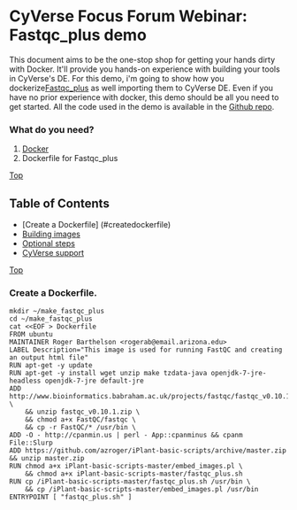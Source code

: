# CyVerse Focus Forum Webinar: Fastqc_plus demo 

This document aims to be the one-stop shop for getting your hands dirty with Docker. It'll provide you hands-on experience with building your tools in CyVerse's DE. For this demo, i'm going to show how you dockerize[Fastqc_plus](http://www.bioinformatics.babraham.ac.uk/projects/fastqc/fastqc_v0.10.1.zip) as well importing them to CyVerse DE. Even if you have no prior experience with docker, this demo should be all you need to get started. All the code used in the demo is available in the [Github repo](https://github.com/upendrak/docker-webinar-1).

### What do you need?

1. [Docker](https://github.com/upendrak/docker-webinar-1#install-docker) 
2. Dockerfile for Fastqc_plus

<a href="#top" class="top" id="table-of-contents">Top</a>
## Table of Contents
- [Create a Dockerfile] (#createdockerfile)
- [Building images](#buildingimages)
- [Optional steps](#optional)
- [CyVerse support](#support)


<a href="#top" class="top" id="table-of-contents">Top</a>
<a id="createdockerfile"></a>
### Create a Dockerfile.

```
mkdir ~/make_fastqc_plus
cd ~/make_fastqc_plus
cat <<EOF > Dockerfile
FROM ubuntu 
MAINTAINER Roger Barthelson <rogerab@email.arizona.edu>
LABEL Description="This image is used for running FastQC and creating an output html file"
RUN apt-get -y update
RUN apt-get -y install wget unzip make tzdata-java openjdk-7-jre-headless openjdk-7-jre default-jre
ADD http://www.bioinformatics.babraham.ac.uk/projects/fastqc/fastqc_v0.10.1.zip \
    && unzip fastqc_v0.10.1.zip \ 
    && chmod a+x FastQC/fastqc \
    && cp -r FastQC/* /usr/bin \
ADD -O - http://cpanmin.us | perl - App::cpanminus && cpanm File::Slurp
ADD https://github.com/azroger/iPlant-basic-scripts/archive/master.zip && unzip master.zip
RUN chmod a+x iPlant-basic-scripts-master/embed_images.pl \
    && chmod a+x iPlant-basic-scripts-master/fastqc_plus.sh
RUN cp /iPlant-basic-scripts-master/fastqc_plus.sh /usr/bin \
    && cp /iPlant-basic-scripts-master/embed_images.pl /usr/bin
ENTRYPOINT [ "fastqc_plus.sh" ]
```
